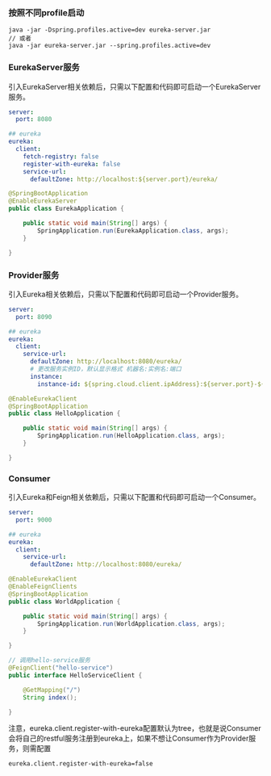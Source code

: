 
###  按照不同profile启动

```
java -jar -Dspring.profiles.active=dev eureka-server.jar
// 或者
java -jar eureka-server.jar --spring.profiles.active=dev
```

### EurekaServer服务

引入EurekaServer相关依赖后，只需以下配置和代码即可启动一个EurekaServer服务。
```yaml
server:
  port: 8080

## eureka
eureka:
  client:
    fetch-registry: false
    register-with-eureka: false
    service-url:
      defaultZone: http://localhost:${server.port}/eureka/
```
```java
@SpringBootApplication
@EnableEurekaServer
public class EurekaApplication {

    public static void main(String[] args) {
        SpringApplication.run(EurekaApplication.class, args);
    }

}
```

### Provider服务

引入Eureka相关依赖后，只需以下配置和代码即可启动一个Provider服务。
```yaml
server:
  port: 8090

## eureka
eureka:
  client:
    service-url:
      defaultZone: http://localhost:8080/eureka/
      # 更改服务实例ID，默认显示格式 机器名:实例名:端口
      instance:
        instance-id: ${spring.cloud.client.ipAddress}:${server.port}-${spring.application.name}:@project.version@
```
```java
@EnableEurekaClient
@SpringBootApplication
public class HelloApplication {

    public static void main(String[] args) {
        SpringApplication.run(HelloApplication.class, args);
    }

}
```

### Consumer

引入Eureka和Feign相关依赖后，只需以下配置和代码即可启动一个Consumer。
```yaml
server:
  port: 9000

## eureka
eureka:
  client:
    service-url:
      defaultZone: http://localhost:8080/eureka/
```
```java
@EnableEurekaClient
@EnableFeignClients
@SpringBootApplication
public class WorldApplication {

    public static void main(String[] args) {
        SpringApplication.run(WorldApplication.class, args);
    }

}

// 调用hello-service服务
@FeignClient("hello-service")
public interface HelloServiceClient {

    @GetMapping("/")
    String index();

}
```

注意，eureka.client.register-with-eureka配置默认为tree，也就是说Consumer会将自己的restful服务注册到eureka上，如果不想让Consumer作为Provider服务，则需配置
```
eureka.client.register-with-eureka=false
```